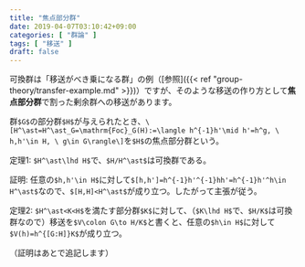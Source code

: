 ```yaml
---
title: "焦点部分群"
date: 2019-04-07T03:10:42+09:00
categories: [ "群論" ]
tags: [ "移送" ]
draft: false
---
```


可換群は「移送がべき乗になる群」の例（[参照]({{< ref "group-theory/transfer-example.md" >}})）ですが、そのような移送の作り方として**焦点部分群**で割った剰余群への移送があります。

<!--more-->

群`$G$`の部分群`$H$`が与えられたとき、`\[H^\ast=H^\ast_G=\mathrm{Foc}_G(H):=\langle h^{-1}h'\mid h'=h^g, \ h,h'\in H, \ g\in G\rangle\]`を`$H$`の焦点部分群という。

定理1: `$H^\ast\lhd H$`で、`$H/H^\ast$`は可換群である。

証明: 任意の`$h,h'\in H$`に対して`$[h,h']=h^{-1}h'^{-1}hh'=h^{-1}h'^h\in H^\ast$`なので、`$[H,H]<H^\ast$`が成り立つ。したがって主張が従う。

定理2: `$H^\ast<K<H$`を満たす部分群`$K$`に対して、（`$K\lhd H$`で、`$H/K$`は可換群なので）移送を`$V\colon G\to H/K$`と書くと、任意の`$h\in H$`に対して`$V(h)=h^{[G:H]}K$`が成り立つ。

（証明はあとで追記します）